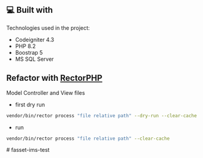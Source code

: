 ## 💻 Built with

Technologies used in the project:

*   Codeigniter 4.3
*   PHP 8.2
*   Boostrap 5
*   MS SQL Server

## Refactor with [RectorPHP](https://github.com/rectorphp/rector)

 Model Controller and View files

* first dry run
```bash
vendor/bin/rector process "file relative path" --dry-run --clear-cache
```
* run
```bash
vendor/bin/rector process "file relative path" --clear-cache
```

#   f a s s e t - i m s - t e s t  
 